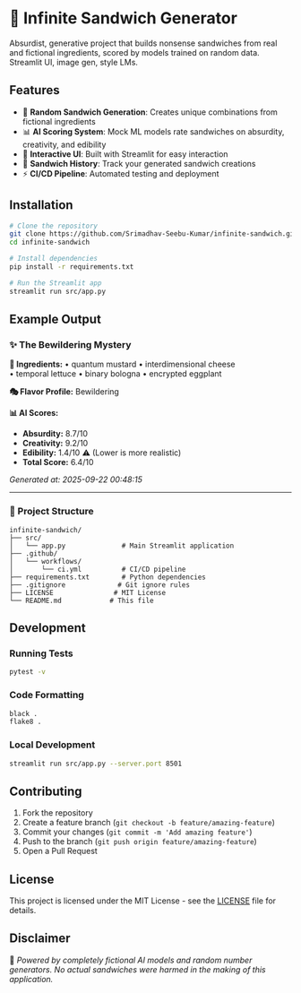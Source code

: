 # 🥪 Infinite Sandwich Generator

Absurdist, generative project that builds nonsense sandwiches from real and fictional ingredients, scored by models trained on random data. Streamlit UI, image gen, style LMs.

## Features

- 🎲 **Random Sandwich Generation**: Creates unique combinations from fictional ingredients
- 📊 **AI Scoring System**: Mock ML models rate sandwiches on absurdity, creativity, and edibility  
- 🎨 **Interactive UI**: Built with Streamlit for easy interaction
- 📜 **Sandwich History**: Track your generated sandwich creations
- ⚡ **CI/CD Pipeline**: Automated testing and deployment

## Installation

```bash
# Clone the repository
git clone https://github.com/Srimadhav-Seebu-Kumar/infinite-sandwich.git
cd infinite-sandwich

# Install dependencies
pip install -r requirements.txt

# Run the Streamlit app
streamlit run src/app.py
```

## Example Output

### ✨ The Bewildering Mystery

**🥗 Ingredients:**
• quantum mustard
• interdimensional cheese  
• temporal lettuce
• binary bologna
• encrypted eggplant

**🎭 Flavor Profile:** Bewildering

**📊 AI Scores:**
- **Absurdity:** 8.7/10
- **Creativity:** 9.2/10  
- **Edibility:** 1.4/10 ⚠️ (Lower is more realistic)
- **Total Score:** 6.4/10

*Generated at: 2025-09-22 00:48:15*

---

### 🎯 Project Structure

```
infinite-sandwich/
├── src/
│   └── app.py              # Main Streamlit application
├── .github/
│   └── workflows/
│       └── ci.yml          # CI/CD pipeline
├── requirements.txt        # Python dependencies
├── .gitignore             # Git ignore rules
├── LICENSE               # MIT License
└── README.md            # This file
```

## Development

### Running Tests
```bash
pytest -v
```

### Code Formatting
```bash
black .
flake8 .
```

### Local Development
```bash
streamlit run src/app.py --server.port 8501
```

## Contributing

1. Fork the repository
2. Create a feature branch (`git checkout -b feature/amazing-feature`)
3. Commit your changes (`git commit -m 'Add amazing feature'`)
4. Push to the branch (`git push origin feature/amazing-feature`) 
5. Open a Pull Request

## License

This project is licensed under the MIT License - see the [LICENSE](LICENSE) file for details.

## Disclaimer

🤖 *Powered by completely fictional AI models and random number generators. No actual sandwiches were harmed in the making of this application.*
